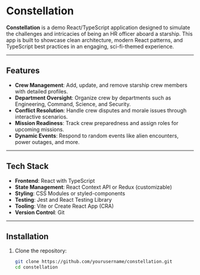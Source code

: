 # Constellation

**Constellation** is a demo React/TypeScript application designed to simulate the challenges and intricacies of being an HR officer aboard a starship. This app is built to showcase clean architecture, modern React patterns, and TypeScript best practices in an engaging, sci-fi-themed experience.

---

## Features

- **Crew Management**: Add, update, and remove starship crew members with detailed profiles.
- **Department Oversight**: Organize crew by departments such as Engineering, Command, Science, and Security.
- **Conflict Resolution**: Handle crew disputes and morale issues through interactive scenarios.
- **Mission Readiness**: Track crew preparedness and assign roles for upcoming missions.
- **Dynamic Events**: Respond to random events like alien encounters, power outages, and more.

---

## Tech Stack

- **Frontend**: React with TypeScript
- **State Management**: React Context API or Redux (customizable)
- **Styling**: CSS Modules or styled-components
- **Testing**: Jest and React Testing Library
- **Tooling**: Vite or Create React App (CRA)
- **Version Control**: Git

---

## Installation

1. Clone the repository:
   ```bash
   git clone https://github.com/yourusername/constellation.git
   cd constellation
